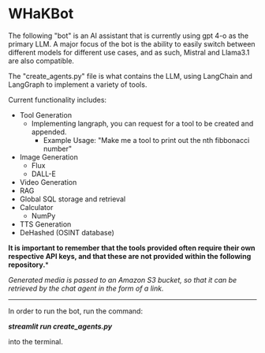# WHaKBot

The following "bot" is an AI assistant that is currently using gpt 4-o as the primary LLM. A major focus of the bot is the ability to easily switch between different models for different use cases, and as such, Mistral and Llama3.1 are also compatible.


The "create_agents.py" file is what contains the LLM, using LangChain and LangGraph to implement a variety of tools.

Current functionality includes:


- Tool Generation
  - Implementing langraph, you can request for a tool to be created and appended.
    - Example Usage: "Make me a tool to print out the nth fibbonacci number"
- Image Generation 
  - Flux
  - DALL-E
- Video Generation
- RAG
- Global SQL storage and retrieval
- Calculator
  - NumPy
- TTS Generation
- DeHashed (OSINT database)

**It is important to remember that the tools provided often require their own respective API keys, and that these are not provided within the following repository.***

*Generated media is passed to an Amazon S3 bucket, so that it can be retrieved by the chat agent in the form of a link.*


-------------------

In order to run the bot, run the command:

***streamlit run create_agents.py***

into the terminal.
 
